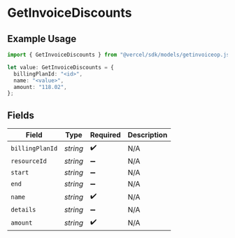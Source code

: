 # GetInvoiceDiscounts

## Example Usage

```typescript
import { GetInvoiceDiscounts } from "@vercel/sdk/models/getinvoiceop.js";

let value: GetInvoiceDiscounts = {
  billingPlanId: "<id>",
  name: "<value>",
  amount: "118.02",
};
```

## Fields

| Field              | Type               | Required           | Description        |
| ------------------ | ------------------ | ------------------ | ------------------ |
| `billingPlanId`    | *string*           | :heavy_check_mark: | N/A                |
| `resourceId`       | *string*           | :heavy_minus_sign: | N/A                |
| `start`            | *string*           | :heavy_minus_sign: | N/A                |
| `end`              | *string*           | :heavy_minus_sign: | N/A                |
| `name`             | *string*           | :heavy_check_mark: | N/A                |
| `details`          | *string*           | :heavy_minus_sign: | N/A                |
| `amount`           | *string*           | :heavy_check_mark: | N/A                |